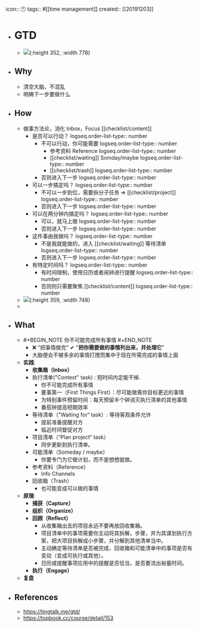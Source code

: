 icon:: 🕛
tags:: #[[time management]]
created:: [[20191203]]

- # GTD
  - ![](https://raw.githack.com/bGZo/assets/dev/2024/topbook-gtd-fs8.png){:height 352, :width 778}
- ## Why
  - 清空大脑，不混乱
  - 明确下一步要做什么
- ## How
  - 做事方法论，消化 Inbox，Focus [[checklist/content]]
    - 是否可以行动？
      logseq.order-list-type:: number
      - 不可以行动，你可能需要
        logseq.order-list-type:: number
        - 参考资料 Reference
          logseq.order-list-type:: number
        - [[checklist/waiting]] Somday/maybe
          logseq.order-list-type:: number
        - [[checklist/trash]]
          logseq.order-list-type:: number
      - 否则进入下一步
        logseq.order-list-type:: number
    - 可以一步搞定吗？
      logseq.order-list-type:: number
      - 不可以一步到位，需要拆分子任务 => [[checklist/project]]
        logseq.order-list-type:: number
      - 否则进入下一步
        logseq.order-list-type:: number
    - 可以在两分钟内搞定吗？
      logseq.order-list-type:: number
      - 可以，就马上做
        logseq.order-list-type:: number
      - 否则进入下一步
        logseq.order-list-type:: number
    - 这件事由我做吗？
      logseq.order-list-type:: number
      - 不是我就能做的，进入 [[checklist/waiting]] 等待清单
        logseq.order-list-type:: number
      - 否则进入下一步
        logseq.order-list-type:: number
    - 有特定时间吗？
      logseq.order-list-type:: number
      - 有时间限制，使用日历或者闹钟进行提醒
        logseq.order-list-type:: number
      - 否则则只需要聚焦 [[checklist/content]]
        logseq.order-list-type:: number
  - ![](https://raw.githack.com/bGZo/assets/dev/2024/gtd-thing-time-manage.png){:height 359, :width 748}
  -
- ## What
  - #+BEGIN_NOTE
    你不可能完成所有事情
    #+END_NOTE
    - ❌ "把事情做完"
      ✔ "**把你需要做的事情列出来，并处理它**"
    - 大脑便会不被多余的事情打搅而集中于现在所需完成的事情上面
  - **实践**:
    - **收集箱（Inbox）**
    - 执行清单("Context" task) : 短时间内定能干掉.
      - 你不可能完成所有事情
      - 要事第一（First Things First）：尽可能做离你目标更近的事情
      - 为特别事件预留时间：每天预留半个钟消灭执行清单的其他事情
      - 番茄钟提高短期效率
    - 等待清单（"Waiting for“ task）: 等待客观条件允许
      - 提前准备提醒对方
      - 临近时间督促对方
    - 项目清单（“Plan project“ task）
      - 同步更新到执行清单。
    - 可能清单（Someday / maybe）
      - 你要专门为它做计划，而不是想想就做。
    - 参考资料（Reference）
      - Info Channels
    - 回收箱（Trash）
      - 也可能变成可以做的事情
  - **原理**:
    - **捕获（Capture）**
    - **组织（Organize）**
    - **回顾（Reflect）**
      - 从收集箱出去的项目永远不要再放回收集箱。
      - 项目清单中的事项需要你主动将其拆解，步骤，并为其谋划执行方案，把大项目拆解成小步骤，并分解到其他清单当中。
      - 主动确定等待清单是否被完成，回收箱和可能清单中的事项是否有变动（变成可执行或其他）。
      - 日历或提醒事项应用中的提醒是否恰当，是否要流出裕量时间。
    - **执行（Engage）**
  - **复盘**
- ## References
  - https://tingtalk.me/gtd/
  - https://topbook.cc/course/detail/153